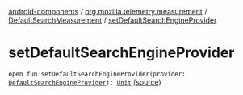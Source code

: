 [android-components](../../index.md) / [org.mozilla.telemetry.measurement](../index.md) / [DefaultSearchMeasurement](index.md) / [setDefaultSearchEngineProvider](./set-default-search-engine-provider.md)

# setDefaultSearchEngineProvider

`open fun setDefaultSearchEngineProvider(provider: `[`DefaultSearchEngineProvider`](-default-search-engine-provider/index.md)`): `[`Unit`](https://kotlinlang.org/api/latest/jvm/stdlib/kotlin/-unit/index.html) [(source)](https://github.com/mozilla-mobile/android-components/blob/master/components/service/telemetry/src/main/java/org/mozilla/telemetry/measurement/DefaultSearchMeasurement.java#L22)